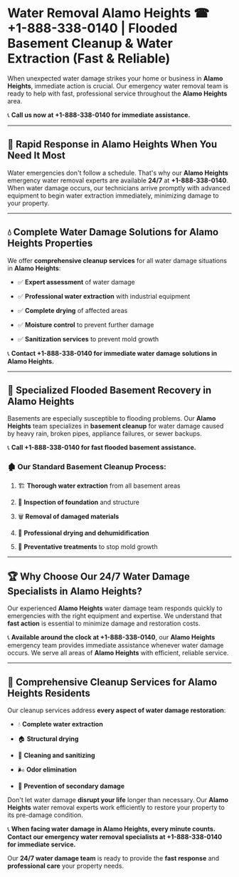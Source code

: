 # Water Removal Alamo Heights ☎ +1-888-338-0140 | Flooded Basement Cleanup & Water Extraction (Fast & Reliable)

When unexpected water damage strikes your home or business in **Alamo Heights**, immediate action is crucial. Our emergency water removal team is ready to help with fast, professional service throughout the **Alamo Heights** area. 

📞 **Call us now at +1-888-338-0140 for immediate assistance.**
---
## 🚀 Rapid Response in Alamo Heights When You Need It Most
Water emergencies don't follow a schedule. That's why our **Alamo Heights** emergency water removal experts are available **24/7** at **+1-888-338-0140**. When water damage occurs, our technicians arrive promptly with advanced equipment to begin water extraction immediately, minimizing damage to your property.
---
## 💧 Complete Water Damage Solutions for Alamo Heights Properties
We offer **comprehensive cleanup services** for all water damage situations in **Alamo Heights**:
- ✅ **Expert assessment** of water damage  
- ✅ **Professional water extraction** with industrial equipment  
- ✅ **Complete drying** of affected areas  
- ✅ **Moisture control** to prevent further damage  
- ✅ **Sanitization services** to prevent mold growth  
📞 **Contact +1-888-338-0140 for immediate water damage solutions in Alamo Heights.**
---
## 🌊 Specialized Flooded Basement Recovery in Alamo Heights
Basements are especially susceptible to flooding problems. Our **Alamo Heights** team specializes in **basement cleanup** for water damage caused by heavy rain, broken pipes, appliance failures, or sewer backups. 
📞 **Call +1-888-338-0140 for fast flooded basement assistance.**
### 🏚️ Our Standard Basement Cleanup Process:
1. 🏗️ **Thorough water extraction** from all basement areas  
2. 🔎 **Inspection of foundation** and structure  
3. 🗑️ **Removal of damaged materials**  
4. 💨 **Professional drying and dehumidification**  
5. 🚫 **Preventative treatments** to stop mold growth  
---
## 🏆 Why Choose Our 24/7 Water Damage Specialists in Alamo Heights?
Our experienced **Alamo Heights** water damage team responds quickly to emergencies with the right equipment and expertise. We understand that **fast action** is essential to minimize damage and restoration costs.
📞 **Available around the clock at +1-888-338-0140**, our **Alamo Heights** emergency team provides immediate assistance whenever water damage occurs. We serve all areas of **Alamo Heights** with efficient, reliable service.
---
## 🧹 Comprehensive Cleanup Services for Alamo Heights Residents
Our cleanup services address **every aspect of water damage restoration**:
- 💧 **Complete water extraction**  
- 🏠 **Structural drying**  
- 🧼 **Cleaning and sanitizing**  
- 🌬️ **Odor elimination**  
- 🚫 **Prevention of secondary damage**  
Don't let water damage **disrupt your life** longer than necessary. Our **Alamo Heights** water removal experts work efficiently to restore your property to its pre-damage condition.
📞 **When facing water damage in Alamo Heights, every minute counts. Contact our emergency water removal specialists at +1-888-338-0140 for immediate service.**
Our **24/7 water damage team** is ready to provide the **fast response** and **professional care** your property needs.
